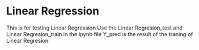 # Linear Regression
This is for testing Linear Regression
Use the Linear Regresion_test and Linear Regresion_train in the ipynb file
Y_pred is the result of the traning of Linear Regresion

